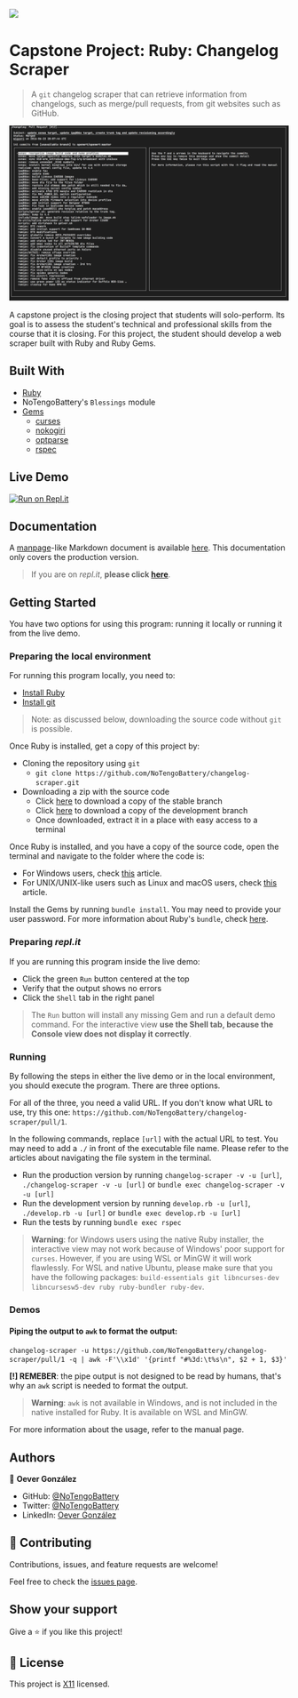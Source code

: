 ![](https://img.shields.io/badge/Microverse-blueviolet)

# Capstone Project: Ruby: Changelog Scraper
> A `git` changelog scraper that can retrieve information from changelogs, such as merge/pull requests, from git websites such as GitHub.

![screenshot](./doc/screenshot.png)

A capstone project is the closing project that students will solo-perform. Its goal is to assess the student's technical and professional skills from the course that it is closing. For this project, the student should develop a web scraper built with Ruby and Ruby Gems.

## Built With
- [Ruby](https://www.ruby-lang.org/en/)
- NoTengoBattery's `Blessings` module
- [Gems](https://rubygems.org/)
  - [curses](https://linux.die.net/man/3/curses)
  - [nokogiri](https://nokogiri.org/)
  - [optparse](https://github.com/ruby/optparse)
  - [rspec](https://rspec.info/)

## Live Demo
[![Run on Repl.it](https://repl.it/badge/github/NoTengoBattery/changelog-scraper)](https://repl.it/@NoTengoBattery/changelog-scraper#README.md)

## Documentation
A [manpage](https://wiki.archlinux.org/index.php/Man_page)-like Markdown document is available [here](./doc/README.md). This documentation only covers the production version.

> If you are on *repl.it*, **please click [here](#doc/README.md)**.

## Getting Started
You have two options for using this program: running it locally or running it from the live demo.

### Preparing the local environment
For running this program locally, you need to:
- [Install Ruby](https://www.ruby-lang.org/en/downloads/)
- [Install git](https://git-scm.com/book/en/v2/Getting-Started-Installing-Git)

> Note: as discussed below, downloading the source code without `git` is possible.

Once Ruby is installed, get a copy of this project by:
- Cloning the repository using `git`
  * `git clone https://github.com/NoTengoBattery/changelog-scraper.git`
- Downloading a zip with the source code
  * Click [here](https://github.com/NoTengoBattery/changelog-scraper/archive/master.zip) to download a copy of the stable branch
  * Click [here](https://github.com/NoTengoBattery/changelog-scraper/archive/develop.zip) to download a copy of the development branch
  * Once  downloaded, extract it in a place with easy access to a terminal

Once Ruby is installed, and you have a copy of the source code, open the terminal and navigate to the folder where the code is:
- For Windows users, check [this](https://www.technoloxy.com/tutorials/cmd-navigate-view-run/) article.
- For UNIX/UNIX-like users such as Linux and macOS users, check [this](https://swcarpentry.github.io/shell-novice/02-filedir/index.html) article.

Install the Gems by running `bundle install`. You may need to provide your user password. For more information about Ruby's `bundle`, check [here](https://bundler.io/man/bundle-install.1.html).

### Preparing *repl.it*
If you are running this program inside the live demo:
- Click the green `Run` button centered at the top
- Verify that the output shows no errors
- Click the `Shell` tab in the right panel

> The `Run` button will install any missing Gem and run a default demo command. For the interactive view **use the Shell tab, because the Console view does not display it correctly**.

### Running
By following the steps in either the live demo or in the local environment, you should execute the program. There are three options.

For all of the three, you need a valid URL. If you don't know what URL to use, try this one: `https://github.com/NoTengoBattery/changelog-scraper/pull/1`.

In the following commands, replace `[url]` with the actual URL to test. You may need to add a `./` in front of the executable file name. Please refer to the articles about navigating the file system in the terminal.
- Run the production version by running `changelog-scraper -v -u [url]`, `./changelog-scraper -v -u [url]` or `bundle exec changelog-scraper -v -u [url]`
- Run the development version by running `develop.rb -u [url]`, `./develop.rb -u [url]` or `bundle exec develop.rb -u [url]`
- Run the tests by running `bundle exec rspec`

> **Warning**: for Windows users using the native Ruby installer, the interactive view may not work because of Windows' poor support for `curses`. However, if you are using WSL or MinGW it will work flawlessly. For WSL and native Ubuntu, please make sure that you have the following packages: `build-essentials git libncurses-dev libncursesw5-dev ruby ruby-bundler ruby-dev`.

### Demos
#### Piping the output to `awk` to format the output:
```shell
changelog-scraper -u https://github.com/NoTengoBattery/changelog-scraper/pull/1 -q | awk -F'\\x1d' '{printf "#%3d:\t%s\n", $2 + 1, $3}'
```
**[!] REMEBER**: the pipe output is not designed to be read by humans, that's why an `awk` script is needed to format the output.
> **Warning**: `awk` is not available in Windows, and is not included in the native installed for Ruby. It is available on WSL and MinGW.

For more information about the usage, refer to the manual page.

## Authors

👤 **Oever González**

- GitHub: [@NoTengoBattery](https://github.com/NoTengoBattery)
- Twitter: [@NoTengoBattery](https://twitter.com/NoTengoBattery)
- LinkedIn: [Oever González](https://linkedin.com/in/NoTengoBattery)

## 🤝 Contributing

Contributions, issues, and feature requests are welcome!

Feel free to check the [issues page](https://github.com/NoTengoBattery/changelog-scraper/issues).

## Show your support

Give a ⭐️ if you like this project!

## 📝 License

This project is [X11](https://spdx.org/licenses/X11.html) licensed.
